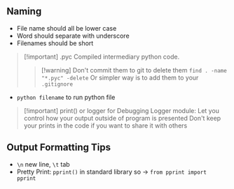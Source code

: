 ## Naming
* File name should all be lower case
* Word should separate with underscore
* Filenames should be short
> [!important] .pyc
> Compiled intermediary python code.
> > [!warning] Don't commit them to git
> > to delete them
> > `find . -name "*.pyc" -delete`
> > Or simpler way is to add them to your `.gitignore`
* `python filename` to run python file
> [!important] print() or logger for Debugging
> Logger module: Let you control how your output outside of program is presented
> Don't keep your prints in the code if you want to share it with others
## Output Formatting Tips
* `\n` new line, `\t` tab
* Pretty Print: `pprint()` in standard library so $\rightarrow$ `from pprint import pprint`